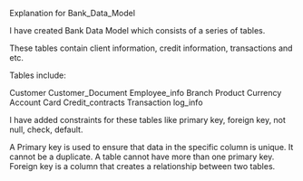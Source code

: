 Explanation for Bank_Data_Model

I have created Bank Data Model which consists of a series of tables.

These tables contain client information, credit information, transactions and etc.

Tables include:

Customer
Customer_Document
Employee_info
Branch
Product
Currency
Account
Card
Credit_contracts
Transaction
log_info

I have added constraints for these tables like primary key, foreign key, not null, check, default.

A Primary key is used to ensure that data in the specific column is unique. It cannot be a duplicate. A table cannot have more than one primary key.
Foreign key is a column that creates a relationship between two tables.
